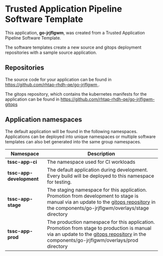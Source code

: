 # Trusted Application Pipeline Software Template

This application, **go-jrjflgwm**, was created from a Trusted Application Pipeline Software Template.

The software templates create a new source and gitops deployment repositories with a sample source application. 

## Repositories

The source code for your application can be found in [https://github.com/rhtap-rhdh-qe/go-jrjflgwm ](https://github.com/rhtap-rhdh-qe/go-jrjflgwm ).
 
The gitops repository, which contains the kubernetes manifests for the application can be found in 
[https://github.com/rhtap-rhdh-qe/go-jrjflgwm-gitops ](https://github.com/rhtap-rhdh-qe/go-jrjflgwm-gitops ) 

## Application namespaces 

The default application will be found in the following namespaces. Applications can be deployed into unique namespaces or multiple software templates can also bet generated into the same group namespaces.  

|  Namespace   |  Description   |  
| -------- | -------- |
| **tssc-app-ci** | The namespace used for CI workloads |
| **tssc-app-development** | The default application during development. Every build will be deployed to this namespace for testing. |
| **tssc-app-stage** | The staging namespace for this application. Promotion from development to stage is manual via an update to the [gitops repository](https://github.com/rhtap-rhdh-qe/go-jrjflgwm-gitops ) in the components/go-jrjflgwm/overlays/stage directory |
| **tssc-app-prod** | The production namespace for this application. Promotion from stage to production is manual via an update to the [gitops repository](https://github.com/rhtap-rhdh-qe/go-jrjflgwm-gitops ) in the components/go-jrjflgwm/overlays/prod directory |